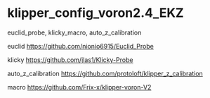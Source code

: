 # klipper_config_voron2.4_EKZ
euclid_probe, klicky_macro, auto_z_calibration

euclid
https://github.com/nionio6915/Euclid_Probe

klicky
https://github.com/jlas1/Klicky-Probe

auto_z_calibration
https://github.com/protoloft/klipper_z_calibration

macro
https://github.com/Frix-x/klipper-voron-V2
